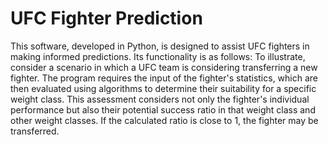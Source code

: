 # UFC Fighter Prediction
This software, developed in Python, is designed to assist UFC fighters in making informed predictions. Its functionality is as follows:
To illustrate, consider a scenario in which a UFC team is considering transferring a new fighter. The program requires the input of the fighter's statistics, which are then evaluated using algorithms to determine their suitability for a specific weight class. This assessment considers not only the fighter's individual performance but also their potential success ratio in that weight class and other weight classes. If the calculated ratio is close to 1, the fighter may be transferred.
